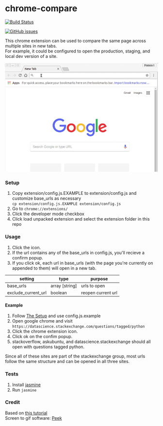 # chrome-compare 

[![Build Status](https://travis-ci.org/ConorSheehan1/chrome-compare.svg?branch=master)](https://travis-ci.org/ConorSheehan1/chrome-compare)

[![GitHub issues](https://img.shields.io/github/issues/ConorSheehan1/chrome-compare.svg)](ConorSheehan1/chrome-compare/issues)

This chrome extension can be used to compare the same page across multiple sites in new tabs.  
For example, it could be configured to open the production, staging, and local dev version of a site.  

![setup gif](setup.gif)

### Setup
1. Copy extension/config.js.EXAMPLE to extension/config.js and customize base_urls as necessary  
    ```cp extension/config.js.EXAMPLE extension/config.js```
1. Go to ```chrome://extensions/```  
1. Click the developer mode checkbox  
1. Click load unpacked extension and select the extension folder in this repo

### Usage
1. Click the icon.  
1. If the url contains any of the base_urls in config.js, you'll recieve a confirm popup.  
1. If you click ok, each url in base_urls (with the page you're currently on appended to them) will open in a new tab.


| setting             | type           | purpose            |
|---------------------|----------------|--------------------|
| base_urls           | array [string] | urls to open       |
| exclude_current_url | boolean        | reopen current url |

#### Example
1. Follow [The Setup](#setup) and use config.js.example
1. Open google chrome and visit ```https://datascience.stackexchange.com/questions/tagged/python```
1. Click the chrome extension icon.
1. Click ok on the confim popup.
1. stackoverflow, askubuntu, and datascience.stackexchange should all open with questions tagged python. 

Since all of these sites are part of the stackexchange group, most urls follow the same structure and can be opened in all three sites.

### Tests
1. Install [jasmine](https://github.com/jasmine/jasmine)
1. Run ```jasmine```

### Credit
Based on [this tutorial](https://robots.thoughtbot.com/how-to-make-a-chrome-extension#load-your-extension-into-chrome)  
Screen to gif software: [Peek](https://github.com/phw/peek)  
